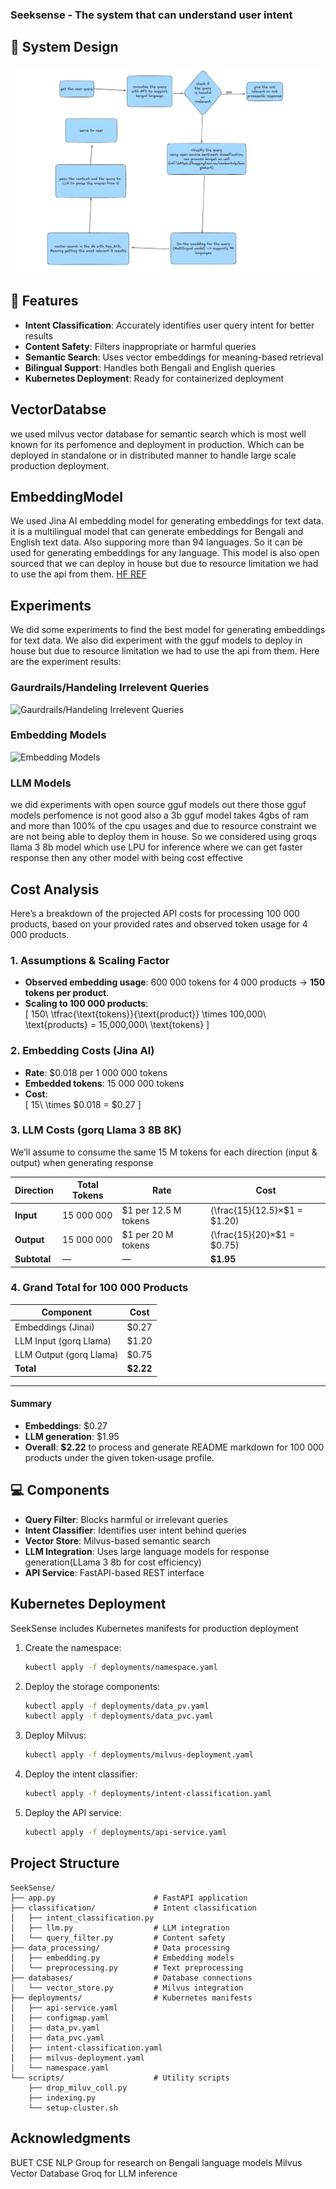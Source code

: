 ### Seeksense - The system that can understand user intent


## 🌟 System Design

![SeekSense System Architecture](media/system_design.png)



## 🌟 Features

- **Intent Classification**: Accurately identifies user query intent for better results
- **Content Safety**: Filters inappropriate or harmful queries
- **Semantic Search**: Uses vector embeddings for meaning-based retrieval
- **Bilingual Support**: Handles both Bengali and English queries
- **Kubernetes Deployment**: Ready for containerized deployment

## VectorDatabse

we used milvus vector database for semantic search which is most well known for its perfomence and deployment in production. Which can be deployed in standalone or in distributed manner to handle large scale production deployment.

## EmbeddingModel

We used Jina AI embedding model for generating embeddings for text data. it is a multilingual model that can generate embeddings for Bengali and English text data. Also supporing more than 94 languages. So it can be used for generating embeddings for any language. This model is also open sourced that we can deploy in house but due to resource limitation we had to use the api from them. [HF REF](https://huggingface.co/jinaai/jina-embeddings-v3)


## Experiments

We did some experiments to find the best model for generating embeddings for text data. We also did experiment with the gguf models to deploy in house but due to resource limitation we had to use the api from them. Here are the experiment results:

### Gaurdrails/Handeling Irrelevent Queries
![Gaurdrails/Handeling Irrelevent Queries](media/gaurdrails.png)

### Embedding Models

![Embedding Models](https://drive.google.com/file/d/19ssG2Fmsi6D28QdUhlLQ_IHD268T8_Lw/view)

### LLM Models

we did experiments with open source gguf models out there those gguf models perfomence is not good also a 3b gguf model takes 4gbs of ram and more than 100% of the cpu usages and due to resource constraint we are not being able to deploy them in house. So we considered using groqs llama 3 8b model which use LPU for inference where we can get faster response then any other model with being cost effective


## Cost Analysis

Here’s a breakdown of the projected API costs for processing 100 000 products, based on your provided rates and observed token usage for 4 000 products.  

### 1. Assumptions & Scaling Factor  
- **Observed embedding usage**: 600 000 tokens for 4 000 products → **150 tokens per product**.  
- **Scaling to 100 000 products**:  
  \[
    150\ \tfrac{\text{tokens}}{\text{product}} \times 100\,000\ \text{products} 
    = 15\,000\,000\ \text{tokens}
  \]  

### 2. Embedding Costs (Jina AI)  
- **Rate**: \$0.018 per 1 000 000 tokens  
- **Embedded tokens**: 15 000 000 tokens  
- **Cost**:  
  \[
    15\ \times \$0.018 = \$0.27
  \]  

### 3. LLM Costs (gorq Llama 3 8B 8K)  
We’ll assume to consume the same 15 M tokens for each direction (input & output) when generating response

| Direction | Total Tokens | Rate                              | Cost                        |
|-----------|--------------|-----------------------------------|-----------------------------|
| **Input** | 15 000 000   | \$1 per 12.5 M tokens             | \(\frac{15}{12.5}×\$1 = \$1.20\)  |
| **Output**| 15 000 000   | \$1 per 20 M tokens               | \(\frac{15}{20}×\$1 = \$0.75\)    |
| **Subtotal** | —          | —                                 | **\$1.95**                  |


### 4. Grand Total for 100 000 Products  

| Component               | Cost    |
|-------------------------|---------|
| Embeddings (Jinai)      | \$0.27  |
| LLM Input (gorq Llama)  | \$1.20  |
| LLM Output (gorq Llama) | \$0.75  |
| **Total**               | **\$2.22** |

---

#### Summary  
- **Embeddings**: \$0.27  
- **LLM generation**: \$1.95  
- **Overall**: **\$2.22** to process and generate README markdown for 100 000 products under the given token‐usage profile.  



## 💻 Components

- **Query Filter**: Blocks harmful or irrelevant queries
- **Intent Classifier**: Identifies user intent behind queries
- **Vector Store**: Milvus-based semantic search
- **LLM Integration**: Uses large language models for response generation(LLama 3 8b for cost efficiency)
- **API Service**: FastAPI-based REST interface

## Kubernetes Deployment
SeekSense includes Kubernetes manifests for production deployment

1. Create the namespace:
    ```bash
    kubectl apply -f deployments/namespace.yaml
    ```

2. Deploy the storage components:
    ```bash
    kubectl apply -f deployments/data_pv.yaml
    kubectl apply -f deployments/data_pvc.yaml
    ```

3. Deploy Milvus:
    ```bash
    kubectl apply -f deployments/milvus-deployment.yaml
    ```

4. Deploy the intent classifier:
    ```bash
    kubectl apply -f deployments/intent-classification.yaml
    ```

5. Deploy the API service:
    ```bash
    kubectl apply -f deployments/api-service.yaml
    ```


## Project Structure
```
SeekSense/
├── app.py                      # FastAPI application
├── classification/             # Intent classification
│   ├── intent_classification.py
│   ├── llm.py                  # LLM integration
│   └── query_filter.py         # Content safety
├── data_processing/            # Data processing
│   ├── embedding.py            # Embedding models
│   └── preprocessing.py        # Text preprocessing
├── databases/                  # Database connections
│   └── vector_store.py         # Milvus integration
├── deployments/                # Kubernetes manifests
│   ├── api-service.yaml
│   ├── configmap.yaml
│   ├── data_pv.yaml
│   ├── data_pvc.yaml
│   ├── intent-classification.yaml
│   ├── milvus-deployment.yaml
│   └── namespace.yaml
└── scripts/                    # Utility scripts
    ├── drop_miluv_coll.py
    ├── indexing.py
    └── setup-cluster.sh
```
## Acknowledgments
BUET CSE NLP Group for research on Bengali language models
Milvus Vector Database
Groq for LLM inference